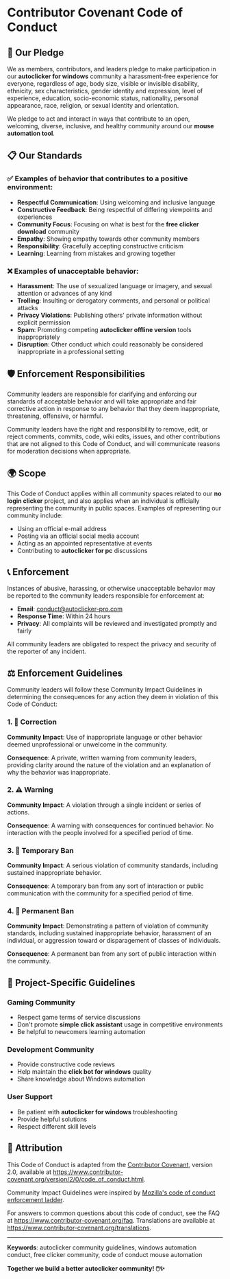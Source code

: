 # Contributor Covenant Code of Conduct

## 🤝 Our Pledge

We as members, contributors, and leaders pledge to make participation in our **autoclicker for windows** community a harassment-free experience for everyone, regardless of age, body size, visible or invisible disability, ethnicity, sex characteristics, gender identity and expression, level of experience, education, socio-economic status, nationality, personal appearance, race, religion, or sexual identity and orientation.

We pledge to act and interact in ways that contribute to an open, welcoming, diverse, inclusive, and healthy community around our **mouse automation tool**.

## 📋 Our Standards

### ✅ Examples of behavior that contributes to a positive environment:

- **Respectful Communication**: Using welcoming and inclusive language
- **Constructive Feedback**: Being respectful of differing viewpoints and experiences
- **Community Focus**: Focusing on what is best for the **free clicker download** community
- **Empathy**: Showing empathy towards other community members
- **Responsibility**: Gracefully accepting constructive criticism
- **Learning**: Learning from mistakes and growing together

### ❌ Examples of unacceptable behavior:

- **Harassment**: The use of sexualized language or imagery, and sexual attention or advances of any kind
- **Trolling**: Insulting or derogatory comments, and personal or political attacks
- **Privacy Violations**: Publishing others' private information without explicit permission
- **Spam**: Promoting competing **autoclicker offline version** tools inappropriately
- **Disruption**: Other conduct which could reasonably be considered inappropriate in a professional setting

## 🛡️ Enforcement Responsibilities

Community leaders are responsible for clarifying and enforcing our standards of acceptable behavior and will take appropriate and fair corrective action in response to any behavior that they deem inappropriate, threatening, offensive, or harmful.

Community leaders have the right and responsibility to remove, edit, or reject comments, commits, code, wiki edits, issues, and other contributions that are not aligned to this Code of Conduct, and will communicate reasons for moderation decisions when appropriate.

## 🌍 Scope

This Code of Conduct applies within all community spaces related to our **no login clicker** project, and also applies when an individual is officially representing the community in public spaces. Examples of representing our community include:

- Using an official e-mail address
- Posting via an official social media account
- Acting as an appointed representative at events
- Contributing to **autoclicker for pc** discussions

## 📞 Enforcement

Instances of abusive, harassing, or otherwise unacceptable behavior may be reported to the community leaders responsible for enforcement at:

- **Email**: conduct@autoclicker-pro.com
- **Response Time**: Within 24 hours
- **Privacy**: All complaints will be reviewed and investigated promptly and fairly

All community leaders are obligated to respect the privacy and security of the reporter of any incident.

## ⚖️ Enforcement Guidelines

Community leaders will follow these Community Impact Guidelines in determining the consequences for any action they deem in violation of this Code of Conduct:

### 1. 📝 Correction
**Community Impact**: Use of inappropriate language or other behavior deemed unprofessional or unwelcome in the community.

**Consequence**: A private, written warning from community leaders, providing clarity around the nature of the violation and an explanation of why the behavior was inappropriate.

### 2. ⚠️ Warning
**Community Impact**: A violation through a single incident or series of actions.

**Consequence**: A warning with consequences for continued behavior. No interaction with the people involved for a specified period of time.

### 3. 🚫 Temporary Ban
**Community Impact**: A serious violation of community standards, including sustained inappropriate behavior.

**Consequence**: A temporary ban from any sort of interaction or public communication with the community for a specified period of time.

### 4. 🔨 Permanent Ban
**Community Impact**: Demonstrating a pattern of violation of community standards, including sustained inappropriate behavior, harassment of an individual, or aggression toward or disparagement of classes of individuals.

**Consequence**: A permanent ban from any sort of public interaction within the community.

## 🎯 Project-Specific Guidelines

### Gaming Community
- Respect game terms of service discussions
- Don't promote **simple click assistant** usage in competitive environments
- Be helpful to newcomers learning automation

### Development Community
- Provide constructive code reviews
- Help maintain the **click bot for windows** quality
- Share knowledge about Windows automation

### User Support
- Be patient with **autoclicker for windows** troubleshooting
- Provide helpful solutions
- Respect different skill levels

## 📜 Attribution

This Code of Conduct is adapted from the [Contributor Covenant](https://www.contributor-covenant.org), version 2.0, available at https://www.contributor-covenant.org/version/2/0/code_of_conduct.html.

Community Impact Guidelines were inspired by [Mozilla's code of conduct enforcement ladder](https://github.com/mozilla/diversity).

For answers to common questions about this code of conduct, see the FAQ at https://www.contributor-covenant.org/faq. Translations are available at https://www.contributor-covenant.org/translations.

---

**Keywords**: autoclicker community guidelines, windows automation conduct, free clicker community, code of conduct mouse automation

**Together we build a better autoclicker community! 🖱️✨** 